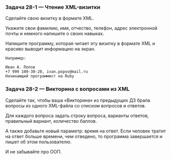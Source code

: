 ### Задача 28-1 — Чтение XML-визитки 

Сделайте свою визитку в формате XML.

Укажите свои фамилию, имя, отчество, телефон, адрес электронной почты и немного напишите о своих навыках.

Напишите программу, которая читает эту визитку в формате XML и красиво выводит информацию на экран.

```
Например:

Иван А. Попов
+7 999 100-30-20, ivan.popov@mail.ru
Начинающий программист на Ruby
```


### Задача 28-2 — Викторина с вопросами из XML 

Сделайте так, чтобы ваша «Викторина» из предыдущих ДЗ брала вопросы из одного XML-файла со списком вопросов и ответов.

Для каждого вопроса задать строку вопроса, варианты ответов, правильный вариант, количество баллов.

А также добавьте новый параметр: время на ответ. Если человек тратит на ответ больше времени, чем отведено, то программа завершается и пишет об этом пользователю.

И не забывайте про ООП.
